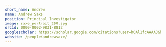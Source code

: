 ```yaml
---
short_name: Andrew
name: Andrew Saxe
position: Principal Investigator
image: saxe_portrait_250.jpg
orcid: 0000-0002-9831-8812
googlescholar: https://scholar.google.com/citations?user=h0Al1fcAAAAJ&hl=en
website: /people/andrewsaxe/
---
```


 